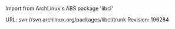 Import from ArchLinux's ABS package 'libcl'

URL: svn://svn.archlinux.org/packages/libcl/trunk
Revision: 196284
